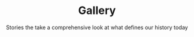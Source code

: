 ---
layout: gallery_index
title: Gallery
subtitle: 'Stories the take a comprehensive look at what defines our history today'
permalink: /photo-gallery/
pagination: 
  enabled: true
  per_page: 6
  collection: feature
  permalink: /page:num/
---